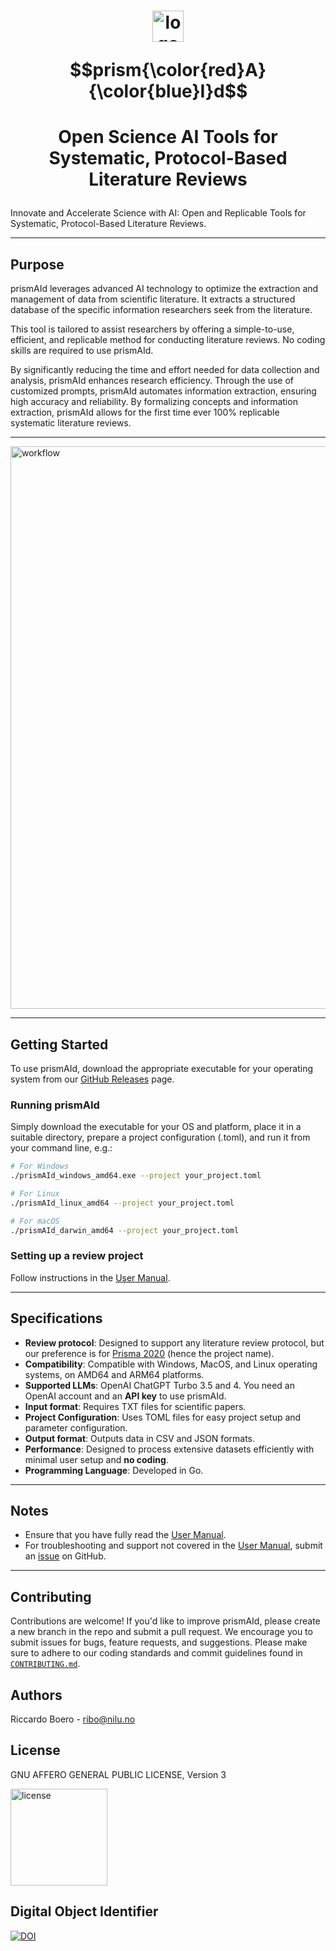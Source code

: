 # <p align="center"><img src="https://github.com/ricboer0/prismAId/blob/main/figures/prismAId_logo.png" alt="logo" width="50"/></p>$$prism{\color{red}A}{\color{blue}I}d$$
# <p align="center">Open Science AI Tools for Systematic, Protocol-Based Literature Reviews</p>
Innovate and Accelerate Science with AI: Open and Replicable Tools for Systematic, Protocol-Based Literature Reviews.

* * *

## Purpose
prismAId leverages advanced AI technology to optimize the extraction and management of data from scientific literature. It extracts a structured database of the specific information researchers seek from the literature.

This tool is tailored to assist researchers by offering a simple-to-use, efficient, and replicable method for conducting literature reviews. No coding skills are required to use prismAId.

By significantly reducing the time and effort needed for data collection and analysis, prismAId enhances research efficiency. Through the use of customized prompts, prismAId automates information extraction, ensuring high accuracy and reliability. By formalizing concepts and information extraction, prismAId allows for the first time ever 100% replicable systematic literature reviews.
* * *
<img src="https://github.com/ricboer0/prismAId/blob/main/figures/prismAId_workflow.png" alt="workflow" width="900"/></p>
* * *

## Getting Started
To use prismAId, download the appropriate executable for your operating system from our [GitHub Releases](https://github.com/ricboer0/prismAId/releases) page.

### Running prismAId
Simply download the executable for your OS and platform, place it in a suitable directory, prepare a project configuration (.toml), and run it from your command line, e.g.:

```bash
# For Windows
./prismAId_windows_amd64.exe --project your_project.toml

# For Linux
./prismAId_linux_amd64 --project your_project.toml

# For macOS
./prismAId_darwin_amd64 --project your_project.toml
```

### Setting up a review project

Follow instructions in the [User Manual](user_manual/manual.md).

* * *

## Specifications
- **Review protocol**: Designed to support any literature review protocol, but our preference is for [Prisma 2020](https://www.prisma-statement.org/prisma-2020) (hence the project name).
- **Compatibility**: Compatible with Windows, MacOS, and Linux operating systems, on AMD64 and ARM64 platforms.
- **Supported LLMs**: OpenAI ChatGPT Turbo 3.5 and 4. You need an OpenAI account and an **API key** to use prismAId.
- **Input format**: Requires TXT files for scientific papers.
- **Project Configuration**: Uses TOML files for easy project setup and parameter configuration.
- **Output format**: Outputs data in CSV and JSON formats.
- **Performance**: Designed to process extensive datasets efficiently with minimal user setup and **no coding**.
- **Programming Language**: Developed in Go.

* * *

## Notes
- Ensure that you have fully read the [User Manual](user_manual/manual.md).
- For troubleshooting and support not covered in the [User Manual](user_manual/manual.md), submit an [issue](/../../issues) on GitHub.

* * *

## Contributing
Contributions are welcome! If you'd like to improve prismAId, please create a new branch in the repo and submit a pull request. We encourage you to submit issues for bugs, feature requests, and suggestions. Please make sure to adhere to our coding standards and commit guidelines found in [`CONTRIBUTING.md`](CONTRIBUTING.md).

## Authors

Riccardo Boero - ribo@nilu.no

## License
GNU AFFERO GENERAL PUBLIC LICENSE, Version 3

<img src="https://www.gnu.org/graphics/agplv3-155x51.png" alt="license" width="155"/>

## Digital Object Identifier
[![DOI](https://zenodo.org/badge/DOI/10.5281/zenodo.11210797.svg)](https://doi.org/10.5281/zenodo.11210797)
